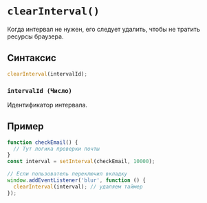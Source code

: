 # `clearInterval()`

Когда интервал не нужен, его следует удалить, чтобы не тратить ресурсы браузера.

## Синтаксис

```js
clearInterval(intervalId);
```

### `intervalId (Число)`

Идентификатор интервала.

## Пример

```js
function checkEmail() {
  // Тут логика проверки почты
}
const interval = setInterval(checkEmail, 10000);

// Если пользователь переключил вкладку
window.addEventListener('blur', function () {
  clearInterval(interval); // удаляем таймер
});
```
